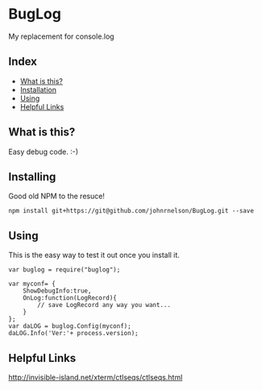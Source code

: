 # BugLog
My replacement for console.log
 

## Index
- [What is this?](#what-is-this)
- [Installation](#installing)
- [Using](#using)
- [Helpful Links](#helpful-links)


## What is this?
Easy debug code. :-)



 
## Installing
Good old NPM to the resuce! 

    npm install git+https://git@github.com/johnrnelson/BugLog.git --save
 
 
 
## Using
This is the easy way to test it out once you install it. 

    var buglog = require("buglog");

    var myconf= { 
        ShowDebugInfo:true,
        OnLog:function(LogRecord){
            // save LogRecord any way you want...
        }
    };
    var daLOG = buglog.Config(myconf);
    daLOG.Info('Ver:'+ process.version);


## Helpful Links
http://invisible-island.net/xterm/ctlseqs/ctlseqs.html

   